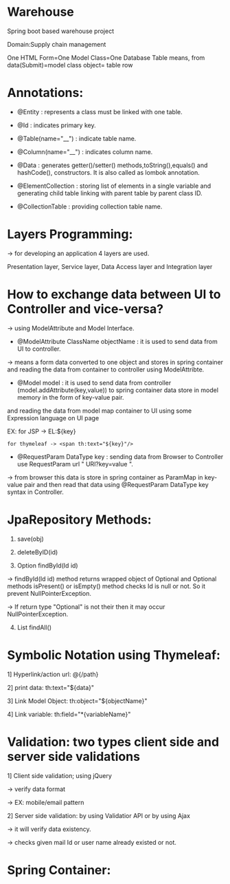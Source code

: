 # Warehouse
Spring boot based warehouse project

Domain:Supply chain management

One HTML Form=One Model Class=One Database Table
means, from data(Submit)=model class object= table row

Annotations:
============
* @Entity : represents a class must be linked with one table.

* @Id : indicates primary key.

* @Table(name="__") : indicate table name.

* @Column(name="__") : indicates column name.

* @Data : generates getter()/setter() methods,toString(),equals() and hashCode(), constructors. It is also called as lombok annotation.

* @ElementCollection : storing list of elements in a single variable and generating child table linking with parent table by parent class ID.

* @CollectionTable : providing collection table name.

Layers Programming:
===================

-> for developing an application 4 layers are used.

Presentation layer, Service layer, Data Access layer and Integration layer

How to exchange data between UI to Controller and vice-versa?
=============================================================
-> using ModelAttribute and Model Interface.

* @ModelAttribute ClassName objectName : it is used to send data from UI to controller.

-> means a form data converted to one object and stores in spring container and reading the data from container to controller using ModelAttribte.

* @Model model : it is used to send data from controller (model.addAttribute(key,value)) to spring container data store in model memory in the form of key-value pair.
 
and reading the data from model map container to UI using some Expression language on UI page

EX: for JSP -> EL:${key}
    
    for thymeleaf -> <span th:text="${key}"/>
    
    
* @RequestParam DataType key : sending data from Browser to Controller use RequestParam url " URl?key=value ".

-> from browser this data is store in spring container as ParamMap in key-value pair and then read that data using @RequestParam DataType key syntax in Controller.


JpaRepository Methods:
======================
1. save(obj)

2. deleteByID(id)

3. Option<T> findById(Id id)

-> findById(Id id) method returns wrapped object of Optional  and Optional methods isPresent() or isEmpty() method checks Id is null or not. So it prevent NullPointerException.

-> If return type "Optional" is not their then it may occur NullPointerException.

4. List<T> findAll()

Symbolic Notation using Thymeleaf:
==================================

1] Hyperlink/action url: @{/path}

2] print data: th:text="${data}"

3] Link Model Object: th:object="${objectName}"

4] Link variable: th:field="*{variableName}"


Validation: two types client side and server side validations
=============================================================

1] Client side validation; using jQuery

-> verify data format

-> EX: mobile/email pattern

2] Server side validation: by using Validatior API or by using Ajax

-> it will verify data existency. 

-> checks given mail Id or user name already existed or not.



Spring Container:
=================






















  
